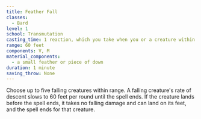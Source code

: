 ```yaml
---
title: Feather Fall
classes:
  - Bard
level: 1
school: Transmutation
casting_time: 1 reaction, which you take when you or a creature within 60 feet of you falls
range: 60 feet
components: V, M
material_components:
  - a small feather or piece of down
duration: 1 minute
saving_throw: None
---
```


Choose up to five falling creatures within range. A falling creature's rate of descent slows to 60 feet per round until the spell ends. If the creature lands before the spell ends, it takes no falling damage and can land on its feet, and the spell ends for that creature.
